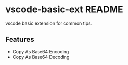 # vscode-basic-ext README

vscode basic extension for common tips.

## Features

- Copy As Base64 Encoding
- Copy As Base64 Decoding
